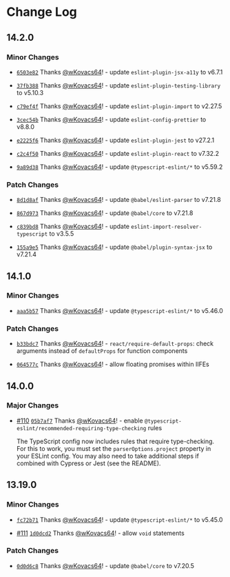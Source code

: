 # Change Log

## 14.2.0

### Minor Changes

- [`6503e82`](https://github.com/wKovacs64/eslint-plugin-wkovacs64/commit/6503e82d767a4a349333087c21743c02eccff2cc) Thanks [@wKovacs64](https://github.com/wKovacs64)! - update `eslint-plugin-jsx-a11y` to v6.7.1

- [`37fb388`](https://github.com/wKovacs64/eslint-plugin-wkovacs64/commit/37fb388e43d986914c4de37cf157dda379870403) Thanks [@wKovacs64](https://github.com/wKovacs64)! - update `eslint-plugin-testing-library` to v5.10.3

- [`c79ef4f`](https://github.com/wKovacs64/eslint-plugin-wkovacs64/commit/c79ef4ff56a0a01eee959e71eaa6dc64cccdb5c9) Thanks [@wKovacs64](https://github.com/wKovacs64)! - update `eslint-plugin-import` to v2.27.5

- [`3cec54b`](https://github.com/wKovacs64/eslint-plugin-wkovacs64/commit/3cec54bcadf0d038c0ec9ab4d5b056b6e1ef34ad) Thanks [@wKovacs64](https://github.com/wKovacs64)! - update `eslint-config-prettier` to v8.8.0

- [`e2225f6`](https://github.com/wKovacs64/eslint-plugin-wkovacs64/commit/e2225f664b8c16bf463fcea1f2aa67559c471200) Thanks [@wKovacs64](https://github.com/wKovacs64)! - update `eslint-plugin-jest` to v27.2.1

- [`c2c4f50`](https://github.com/wKovacs64/eslint-plugin-wkovacs64/commit/c2c4f5029f3fd65544b3b40fec1c94f7b18b3618) Thanks [@wKovacs64](https://github.com/wKovacs64)! - update `eslint-plugin-react` to v7.32.2

- [`9a89d38`](https://github.com/wKovacs64/eslint-plugin-wkovacs64/commit/9a89d382c823ba2b29046b18ed826fc1433dabec) Thanks [@wKovacs64](https://github.com/wKovacs64)! - update `@typescript-eslint/*` to v5.59.2

### Patch Changes

- [`8d1d8af`](https://github.com/wKovacs64/eslint-plugin-wkovacs64/commit/8d1d8afc6da0daef9ef36cb8b4900712e211d2bb) Thanks [@wKovacs64](https://github.com/wKovacs64)! - update `@babel/eslint-parser` to v7.21.8

- [`867d973`](https://github.com/wKovacs64/eslint-plugin-wkovacs64/commit/867d9734ce832d91ae7338c3f1032ca13e8196f0) Thanks [@wKovacs64](https://github.com/wKovacs64)! - update `@babel/core` to v7.21.8

- [`c839bd8`](https://github.com/wKovacs64/eslint-plugin-wkovacs64/commit/c839bd82829ecc509ee310c60233295c0e482292) Thanks [@wKovacs64](https://github.com/wKovacs64)! - update `eslint-import-resolver-typescript` to v3.5.5

- [`155a9e5`](https://github.com/wKovacs64/eslint-plugin-wkovacs64/commit/155a9e519d930791fd8e8baa491f32983a747c91) Thanks [@wKovacs64](https://github.com/wKovacs64)! - update `@babel/plugin-syntax-jsx` to v7.21.4

## 14.1.0

### Minor Changes

- [`aaa5b57`](https://github.com/wKovacs64/eslint-plugin-wkovacs64/commit/aaa5b572bfb5200bc3ff56767d6939bd55d3342d) Thanks [@wKovacs64](https://github.com/wKovacs64)! - update `@typescript-eslint/*` to v5.46.0

### Patch Changes

- [`b33bdc7`](https://github.com/wKovacs64/eslint-plugin-wkovacs64/commit/b33bdc7a88ce4f9c16c723faff54a7e36243cbf3) Thanks [@wKovacs64](https://github.com/wKovacs64)! - `react/require-default-props`: check arguments instead of `defaultProps` for function components

- [`064577c`](https://github.com/wKovacs64/eslint-plugin-wkovacs64/commit/064577c7b3a7681d05a9056101d7fbbef937a6af) Thanks [@wKovacs64](https://github.com/wKovacs64)! - allow floating promises within IIFEs

## 14.0.0

### Major Changes

- [#110](https://github.com/wKovacs64/eslint-plugin-wkovacs64/pull/110) [`05b7af7`](https://github.com/wKovacs64/eslint-plugin-wkovacs64/commit/05b7af773857182ecb79207146decc7578df7ae1) Thanks [@wKovacs64](https://github.com/wKovacs64)! - enable `@typescript-eslint/recommended-requiring-type-checking` rules

  The TypeScript config now includes rules that require type-checking. For this to work, you must set the `parserOptions.project` property in your ESLint config. You may also need to take additional steps if combined with Cypress or Jest (see the README).

## 13.19.0

### Minor Changes

- [`fc72b71`](https://github.com/wKovacs64/eslint-plugin-wkovacs64/commit/fc72b711ba57bb97ad553a48b91a6bcdefd4a1bc) Thanks [@wKovacs64](https://github.com/wKovacs64)! - update `@typescript-eslint/*` to v5.45.0

- [#111](https://github.com/wKovacs64/eslint-plugin-wkovacs64/pull/111) [`1d0dcd2`](https://github.com/wKovacs64/eslint-plugin-wkovacs64/commit/1d0dcd230893f0d22a90a6e57a40039604b4202a) Thanks [@wKovacs64](https://github.com/wKovacs64)! - allow `void` statements

### Patch Changes

- [`0d0d6c8`](https://github.com/wKovacs64/eslint-plugin-wkovacs64/commit/0d0d6c8625f4dbd39890ddfe48ae314b8c9555ba) Thanks [@wKovacs64](https://github.com/wKovacs64)! - update `@babel/core` to v7.20.5
